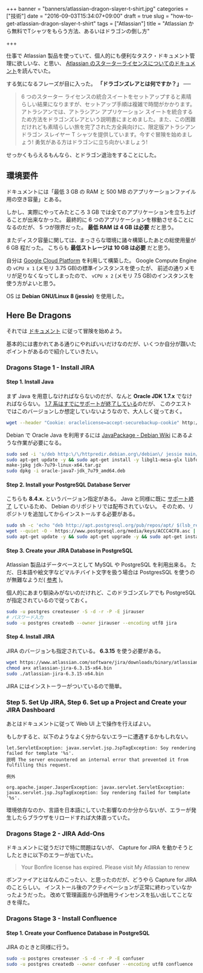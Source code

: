 +++
banner = "banners/atlassian-dragon-slayer-t-shirt.jpg"
categories = ["技術"]
date = "2016-09-03T15:34:07+09:00"
draft = true
slug = "how-to-get-atlassian-dragon-slayer-t-shirt"
tags = ["Atlassian"]
title = "Atlassian から無料でTシャツをもらう方法、あるいはドラゴンの倒し方"

+++

仕事で Atlassian 製品を使っていて、個人的にも便利なタスク・ドキュメント管理に欲しいな、と思い、
[Atlassian のスターターライセンスについてのドキュメント](https://ja.atlassian.com/licensing/starter#aboutthestarterprogram-8)を読んでいた。

する気になるフレーズが目に入った。 **「ドラゴンズレアとは何ですか？」** ──

> 6 つのスターター ライセンスの統合スイートをセットアップすると素晴らしい結果になりますが、セットアップ手順は複雑で時間がかかります。アトラシアンでは、アトラシアン アプリケーション スイートを統合するため方法をドラゴンズレアという説明書にまとめました。また、この困難だけれども素晴らしい旅を完了された方全員向けに、限定版アトラシアン ドラゴン スレイヤー T シャツを提供しています。今すぐ冒険を始めましょう! 勇気がある方はドラゴンに立ち向かいましょう!

せっかくもらえるもんなら、とドラゴン退治をすることにした。

## 環境要件 ##

ドキュメントには「最低 3 GB の RAM と 500 MB のアプリケーションファイル用の空き容量」とある。

しかし、実際にやってみたところ 3 GB では全てのアプリケーションを立ち上げることが出来なかった。
最終的に 6 つのアプリケーションを稼動させることになるのだが、 5 つが限界だった。
**最低 RAM は 4 GB は必要** だと思う。

またディスク容量に関しては、まっさらな環境に諸々構築したあとの総使用量が 6 GB 程だった。
こちらも **最低ストレージは 10 GB は必要** だと思う。

自分は [Google Cloud Platform](https://cloud.google.com/) を利用して構築した。
Google Compute Engine の `vCPU x 1` (メモリ 3.75 GB)の標準インスタンスを使ったが、
前述の通りメモリが足りなくなってしまったので、 `vCPU x 2` (メモリ 7.5 GB)のインスタンスを使う方がよいと思う。

OS は **Debian GNU/Linux 8 (jessie)** を使用した。

## Here Be Dragons ##

それでは [ドキュメント](https://confluence.atlassian.com/display/ATLAS/Here+Be+Dragons) に従って冒険を始めよう。

基本的には書かれてある通りにやればいいだけなのだが、いくつか自分が躓いたポイントがあるので紹介していきたい。

### Dragons Stage 1 - Install JIRA ###

#### Step 1. Install Java ####

まず Java を用意しなければならないのだが、なんと **Oracle JDK 1.7.x** でなければならない。
[1.7 系はすでにサポートが終了している](http://www.oracle.com/technetwork/jp/java/eol-135779-ja.html)のだが、
このクエストではこのバージョンしか想定していないようなので、大人しく従っておく。

``` bash
wget --header "Cookie: oraclelicense=accept-securebackup-cookie" http://download.oracle.com/otn-pub/java/jdk/7u79-b15/jdk-7u79-linux-x64.tar.gz
```

Debian で Oracle Java を利用するには [JavaPackage - Debian Wiki](https://wiki.debian.org/JavaPackage "JavaPackage -
Debian Wiki") にあるような作業が必要になる。

``` bash
sudo sed -i 's/deb http:\/\/httpredir.debian.org\/debian\/ jessie main/deb http:\/\/httpredir.debian.org\/debian\/jessie main contrib/' /etc/apt/sources.list
sudo apt-get update -y && sudo apt-get install -y libgl1-mesa-glx libfontconfig1 libxslt1.1 libxtst6 libxxf86vm1 libgtk2.0-0 java-package
make-jpkg jdk-7u79-linux-x64.tar.gz
sudo dpkg -i oracle-java7-jdk_7u79_amd64.deb
```

#### Step 2. Install your PostgreSQL Database Server ####

こちらも **8.4.x.** というバージョン指定がある。
Java と同様に既に [サポート終了](https://www.postgresql.org/support/versioning/) しているため、
Debian のリポジトリでは配布されていない。
そのため、リポジトリを追加してからインストールする必要がある。

``` bash
sudo sh -c 'echo "deb http://apt.postgresql.org/pub/repos/apt/ $(lsb_release -cs)-pgdg main" > /etc/apt/sources.list.d/pgdg.list'
wget --quiet -O - https://www.postgresql.org/media/keys/ACCC4CF8.asc | sudo apt-key add -
sudo apt-get update -y && sudo apt-get upgrade -y && sudo apt-get install -y postgresql-8.4
```

#### Step 3. Create your JIRA Database in PostgreSQL ####

Atlassian 製品はデータベースとして MySQL や PostgreSQL を利用出来る。
ただ、日本語や絵文字などマルチバイト文字を扱う場合は PostgresSQL を使うのが無難なようだ( [参考](https://confluence.atlassian.com/jirakb/jira-does-not-work-with-emoji-4-byte-characters-429919955.html) )。

個人的にあまり馴染みがないのだけれど、このドラゴンズレアでも PostgreSQL が指定されているので従っておく。

``` bash
sudo -u postgres createuser -S -d -r -P -E jirauser
# パスワード入力
sudo -u postgres createdb --owner jirauser --encoding utf8 jira
```

#### Step 4. Install JIRA ####

JIRA のバージョンも指定されている。 **6.3.15** を使う必要がある。

``` bash
wget https://www.atlassian.com/software/jira/downloads/binary/atlassian-jira-6.3.15-x64.bin
chmod a+x atlassian-jira-6.3.15-x64.bin
sudo ./atlassian-jira-6.3.15-x64.bin
```

JIRA にはインストーラーがついているので簡単。


### Step 5. Set Up JIRA, Step 6. Set up a Project and Create your JIRA Dashboard ###

あとはドキュメントに従って Web UI 上で操作を行えばよい。

もしかすると、以下のようなよく分からないエラーに遭遇するかもしれない。

```
let.ServletException: javax.servlet.jsp.JspTagException: Soy rendering failed for template '%s'.
説明 The server encountered an internal error that prevented it from fulfilling this request.

例外

org.apache.jasper.JasperException: javax.servlet.ServletException: javax.servlet.jsp.JspTagException: Soy rendering failed for template '%s'.
```

環境依存なのか、言語を日本語にしていた影響なのか分からないが、エラーが発生したらブラウザをリロードすれば大体直っていた。

### Dragons Stage 2 - JIRA Add-Ons ###

ドキュメントに従うだけで特に問題はないが、 Capture for JIRA を動かそうとしたときに以下のエラーが出ていた。

> Your Bonfire license has expired. Please visit My Atlassian to renew

ボンファイアとはなんのこったい、と思ったのだが、どうやら Capture for JIRA のことらしい。
インストール後のアクティベーションが正常に終わっていなかったようだった。
改めて管理画面から評価用ラインセンスを払い出してことなきを得た。

### Dragons Stage 3 - Install Confluence ###

#### Step 1. Create your Confluence Database in PostgreSQL ####

JIRA のときと同様に行う。

``` bash
sudo -u postgres createuser -S -d -r -P -E confuser
sudo -u postgres createdb --owner confuser --encoding utf8 confluence
```

